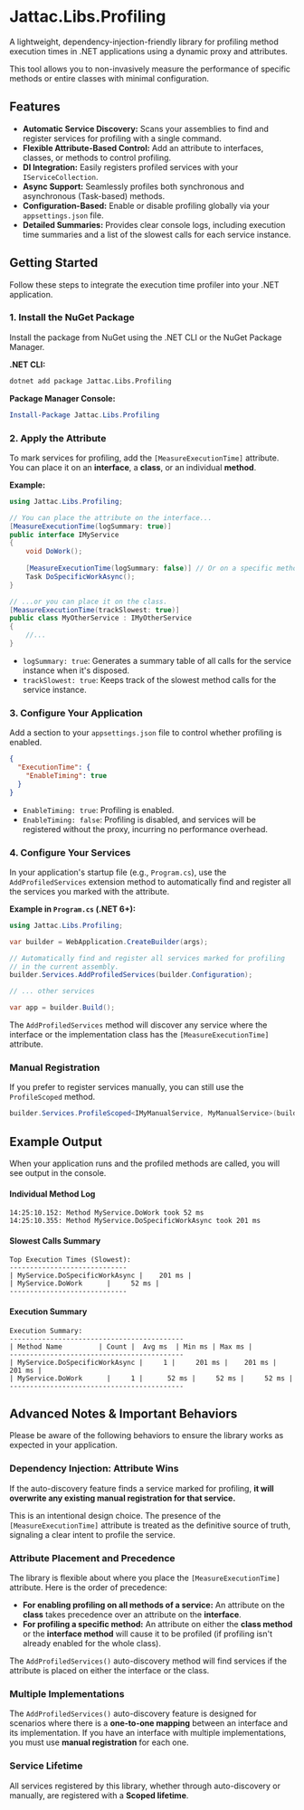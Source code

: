 # Jattac.Libs.Profiling

A lightweight, dependency-injection-friendly library for profiling method execution times in .NET applications using a dynamic proxy and attributes.

This tool allows you to non-invasively measure the performance of specific methods or entire classes with minimal configuration.

## Features

-   **Automatic Service Discovery:** Scans your assemblies to find and register services for profiling with a single command.
-   **Flexible Attribute-Based Control:** Add an attribute to interfaces, classes, or methods to control profiling.
-   **DI Integration:** Easily registers profiled services with your `IServiceCollection`.
-   **Async Support:** Seamlessly profiles both synchronous and asynchronous (Task-based) methods.
-   **Configuration-Based:** Enable or disable profiling globally via your `appsettings.json` file.
-   **Detailed Summaries:** Provides clear console logs, including execution time summaries and a list of the slowest calls for each service instance.

## Getting Started

Follow these steps to integrate the execution time profiler into your .NET application.

### 1. Install the NuGet Package

Install the package from NuGet using the .NET CLI or the NuGet Package Manager.

**.NET CLI:**
```bash
dotnet add package Jattac.Libs.Profiling
```

**Package Manager Console:**
```powershell
Install-Package Jattac.Libs.Profiling
```

### 2. Apply the Attribute

To mark services for profiling, add the `[MeasureExecutionTime]` attribute. You can place it on an **interface**, a **class**, or an individual **method**.

**Example:**
```csharp
using Jattac.Libs.Profiling;

// You can place the attribute on the interface...
[MeasureExecutionTime(logSummary: true)]
public interface IMyService
{
    void DoWork();
    
    [MeasureExecutionTime(logSummary: false)] // Or on a specific method
    Task DoSpecificWorkAsync();
}

// ...or you can place it on the class.
[MeasureExecutionTime(trackSlowest: true)]
public class MyOtherService : IMyOtherService 
{
    //...
}
```

-   `logSummary: true`: Generates a summary table of all calls for the service instance when it's disposed.
-   `trackSlowest: true`: Keeps track of the slowest method calls for the service instance.

### 3. Configure Your Application

Add a section to your `appsettings.json` file to control whether profiling is enabled.

```json
{
  "ExecutionTime": {
    "EnableTiming": true
  }
}
```

-   `EnableTiming: true`: Profiling is enabled.
-   `EnableTiming: false`: Profiling is disabled, and services will be registered without the proxy, incurring no performance overhead.

### 4. Configure Your Services

In your application's startup file (e.g., `Program.cs`), use the `AddProfiledServices` extension method to automatically find and register all the services you marked with the attribute.

**Example in `Program.cs` (.NET 6+):**

```csharp
using Jattac.Libs.Profiling;

var builder = WebApplication.CreateBuilder(args);

// Automatically find and register all services marked for profiling
// in the current assembly.
builder.Services.AddProfiledServices(builder.Configuration);

// ... other services

var app = builder.Build();
```

The `AddProfiledServices` method will discover any service where the interface or the implementation class has the `[MeasureExecutionTime]` attribute.

### Manual Registration

If you prefer to register services manually, you can still use the `ProfileScoped` method.

```csharp
builder.Services.ProfileScoped<IMyManualService, MyManualService>(builder.Configuration);
```

## Example Output

When your application runs and the profiled methods are called, you will see output in the console.

#### Individual Method Log

```
14:25:10.152: Method MyService.DoWork took 52 ms
14:25:10.355: Method MyService.DoSpecificWorkAsync took 201 ms
```

#### Slowest Calls Summary

```
Top Execution Times (Slowest):
-----------------------------
| MyService.DoSpecificWorkAsync |    201 ms |
| MyService.DoWork      |     52 ms |
-----------------------------
```

#### Execution Summary

```
Execution Summary:
-------------------------------------------
| Method Name         | Count |  Avg ms  | Min ms | Max ms |
-------------------------------------------
| MyService.DoSpecificWorkAsync |     1 |     201 ms |    201 ms |    201 ms |
| MyService.DoWork      |     1 |      52 ms |     52 ms |     52 ms |
-------------------------------------------
```

## Advanced Notes & Important Behaviors

Please be aware of the following behaviors to ensure the library works as expected in your application.

### Dependency Injection: Attribute Wins

If the auto-discovery feature finds a service marked for profiling, **it will overwrite any existing manual registration for that service.**

This is an intentional design choice. The presence of the `[MeasureExecutionTime]` attribute is treated as the definitive source of truth, signaling a clear intent to profile the service.

### Attribute Placement and Precedence

The library is flexible about where you place the `[MeasureExecutionTime]` attribute. Here is the order of precedence:

*   **For enabling profiling on all methods of a service:** An attribute on the **class** takes precedence over an attribute on the **interface**.
*   **For profiling a specific method:** An attribute on either the **class method** or the **interface method** will cause it to be profiled (if profiling isn't already enabled for the whole class).

The `AddProfiledServices()` auto-discovery method will find services if the attribute is placed on either the interface or the class.

### Multiple Implementations

The `AddProfiledServices()` auto-discovery feature is designed for scenarios where there is a **one-to-one mapping** between an interface and its implementation. If you have an interface with multiple implementations, you must use **manual registration** for each one.

### Service Lifetime

All services registered by this library, whether through auto-discovery or manually, are registered with a **Scoped lifetime**.